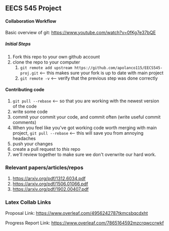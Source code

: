 ## EECS 545 Project

#### Collaboration Workflow
Basic overview of git:
https://www.youtube.com/watch?v=0fKg7e37bQE

##### Initial Steps
1. Fork this repo to your own github account
2. clone the repo to your computer
	1. ```git remote add upstream https://github.com/apolanco115/EECS545-proj.git``` <-- this makes sure your fork is up to date with main project
	2. ```git remote -v``` <-- verify that the previous step was done correctly

#### Contributing code
1. ```git pull --rebase``` <-- so that you are working with the newest version of the code
2. write some code
3. commit your commit your code, and commit often (write useful commit comments)
4. When you feel like you've got working code worth merging with main project, ```git pull --rebase``` <-- this will save you from annoying headaches
5. push your changes
6. create a pull request to *this* repo
7. we'll review together to make sure we don't overwrite our hard work.

### Relevant papers/articles/repos
1. https://arxiv.org/pdf/1312.6034.pdf
2. https://arxiv.org/pdf/1506.01066.pdf
3. https://arxiv.org/pdf/1902.00407.pdf

### Latex Collab Links
Proposal Link: https://www.overleaf.com/4956242787tkmcsbqcdxht

Progress Report Link: https://www.overleaf.com/7865164592mzcrqwccrwkf 
